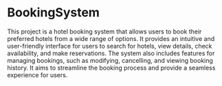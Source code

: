# BookingSystem
 
This project is a hotel booking system that allows users to book their preferred hotels from a wide range of options. It provides an intuitive and user-friendly interface for users to search for hotels, view details, check availability, and make reservations. The system also includes features for managing bookings, such as modifying, cancelling, and viewing booking history. It aims to streamline the booking process and provide a seamless experience for users.
